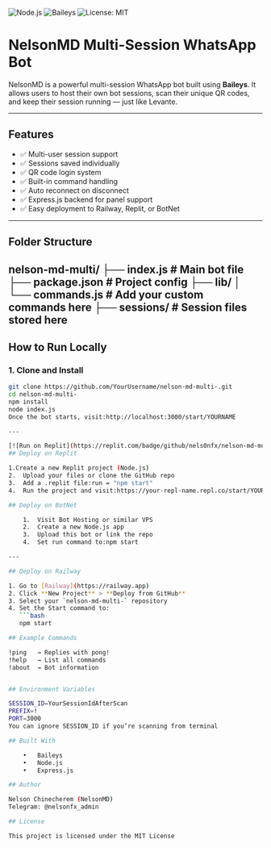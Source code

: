 ![Node.js](https://img.shields.io/badge/Node.js-18.x-brightgreen)
![Baileys](https://img.shields.io/badge/Baileys-MD-orange)
![License: MIT](https://img.shields.io/badge/License-MIT-blue.svg)

# NelsonMD Multi-Session WhatsApp Bot

NelsonMD is a powerful multi-session WhatsApp bot built using **Baileys**. It allows users to host their own bot sessions, scan their unique QR codes, and keep their session running — just like Levante.

---

## Features

- ✅ Multi-user session support  
- ✅ Sessions saved individually  
- ✅ QR code login system  
- ✅ Built-in command handling  
- ✅ Auto reconnect on disconnect  
- ✅ Express.js backend for panel support  
- ✅ Easy deployment to Railway, Replit, or BotNet  

---

## Folder Structure

nelson-md-multi/
├── index.js             # Main bot file
├── package.json         # Project config
├── lib/
│   └── commands.js      # Add your custom commands here
├── sessions/            # Session files stored here
---

## How to Run Locally

### 1. Clone and Install

```bash
git clone https://github.com/YourUsername/nelson-md-multi-.git
cd nelson-md-multi-
npm install
node index.js
Once the bot starts, visit:http://localhost:3000/start/YOURNAME

---

[![Run on Replit](https://replit.com/badge/github/nels0nfx/nelson-md-multi-)](https://replit.com/new/github.com/nels0nfx/nelson-md-multi-)
## Deploy on Replit

1.Create a new Replit project (Node.js)
2.	Upload your files or clone the GitHub repo
3.	Add a .replit file:run = "npm start"
4.	Run the project and visit:https://your-repl-name.repl.co/start/YOURNAME

## Deploy on BotNet

	1.	Visit Bot Hosting or similar VPS
	2.	Create a new Node.js app
	3.	Upload this bot or link the repo
	4.	Set run command to:npm start

---

## Deploy on Railway

1. Go to [Railway](https://railway.app)
2. Click **New Project** > **Deploy from GitHub**
3. Select your `nelson-md-multi-` repository
4. Set the Start command to:
   ```bash
   npm start

## Example Commands

!ping   → Replies with pong!
!help   → List all commands
!about  → Bot information


## Environment Variables

SESSION_ID=YourSessionIdAfterScan
PREFIX=!
PORT=3000
You can ignore SESSION_ID if you’re scanning from terminal

## Built With

	•	Baileys
	•	Node.js
	•	Express.js

## Author

Nelson Chinecherem (NelsonMD)
Telegram: @nelsonfx_admin

## License

This project is licensed under the MIT License
